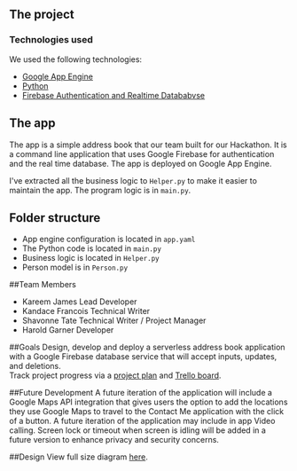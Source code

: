 ## The project
### Technologies used
We used the following technologies:
- [Google App Engine](https://cloud.google.com/appengine/docs/overview)
- [Python](https://www.python.org/)
- [Firebase Authentication and Realtime Datababvse](https://firebase.google.com/)

## The app
The app is a simple address book that our team built for our Hackathon. It is a command line application that uses Google Firebase for authentication and the real time database. The app is deployed on Google App Engine. 

I've extracted all the business logic to `Helper.py` to make it easier to maintain the app. 
The program logic is in `main.py`. 

## Folder structure
- App engine configuration is located in `app.yaml` 
- The Python code is located in `main.py`
- Business logic is located in `Helper.py`
- Person model is in `Person.py`

##Team Members 
- Kareem James Lead Developer
- Kandace Francois Technical Writer
- Shavonne Tate Technical Writer / Project Manager
- Harold Garner Developer

##Goals
Design, develop and deploy a serverless address book application with a Google Firebase database service that will accept inputs, updates, and deletions.  
Track project progress via a [project plan](https://docs.google.com/spreadsheets/d/1x0Ypg61Q5odscDEIvArWdwBKpq5_x_k1cGQ3kvADorw/edit?usp=sharing) and [Trello board](https://trello.com/b/BEfpav45/contact-app).

##Future Development
A future iteration of the application will  include a Google Maps API integration that gives users the option to add the locations they use Google Maps to travel to the Contact Me application with the click of a button.
A future iteration of the application may include in app Video calling.
Screen lock or timeout when screen is idling will be added in a future version to enhance privacy and security concerns.

##Design
View full size diagram [here](https://drive.google.com/file/d/1Ut_b5qHCrG0kWtm3OCtpbC-tq-W6iJy4/view?usp=sharing).